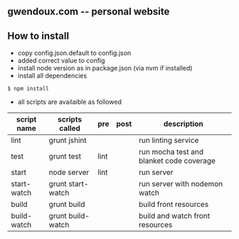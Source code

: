 gwendoux.com -- personal website
--------------------------------

## How to install

   * copy config.json.default to config.json
   * added correct value to config
   * install node version as in package.json (via nvm if installed)
   * install all dependencies

    $ npm install

   * all scripts are availaible as followed

| script name | scripts called | pre | post | description |
|-------------|----------------|-----|------|-------------|
| lint        | grunt jshint   |     |      | run linting service |
| test        | grunt test     | lint |     | run mocha test and blanket code coverage |
| start       | node server    | lint |     | run server |
| start-watch | grunt start-watch |  |  | run server with nodemon watch |
| build       | grunt build |  |  | build front resources |
| build-watch | grunt build-watch |  |   | build and watch front resources |
